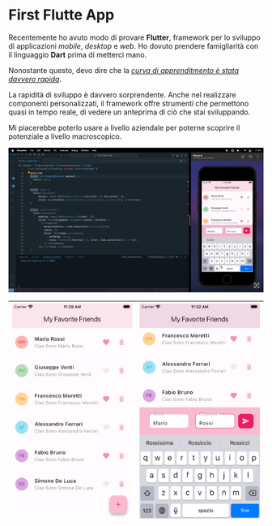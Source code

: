 # First Flutte App

Recentemente ho avuto modo di provare **Flutter**, framework per lo sviluppo di applicazioni _mobile_, _desktop_ e _web_. Ho dovuto prendere famigliarità con il linguaggio **Dart** prima di metterci mano.

Nonostante questo, devo dire che la <u>_curva di apprenditmento è stata davvero rapida_</u>.

La rapidità di sviluppo è davvero sorprendente. Anche nel realizzare componenti personalizzati, il framework offre strumenti che permettono quasi in tempo reale, di vedere un anteprima di ciò che stai sviluppando.

Mi piacerebbe poterlo usare a livello aziendale per poterne scoprire il potenziale a livello macroscopico. 

[![Video Preview](<preview/preview.jpg>)](<https://www.youtube.com/watch?v=siqixYANb34>)

|[![Screen Preview](<preview/Simulator Screenshot - iPhone 8 - 2024-04-20 at 11.29.09.png>)](<preview/Simulator Screenshot - iPhone 8 - 2024-04-20 at 11.29.09.png>) | [![Screen Preview](<preview/Simulator Screenshot - iPhone 8 - 2024-04-20 at 11.32.10.png>)](<preview/Simulator Screenshot - iPhone 8 - 2024-04-20 at 11.32.10.png>)
|-|-|



